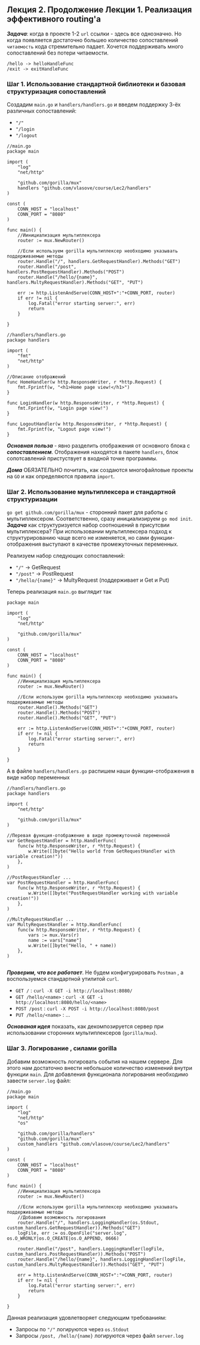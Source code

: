 ## Лекция 2. Продолжение Лекции 1. Реализация эффективного routing'а

***Задача***: когда в проекте 1-2 ```url``` ссылки - здесь все однозначно. Но когда появляется достаточно большео количество 
сопоставлений ```читаемость``` кода стремительно падает. Хочется поддерживать много сопоставлений без потери читаемости.
```
/hello -> helloHandleFunc
/exit -> exitHandleFunc
```

### Шаг 1. Использование стандартной библиотеки и базовая структуризация сопоставлений
Создадим ```main.go``` и  ```handlers/handlers.go``` и введем поддержку 3-ёх различных сопоставлений:
* ```"/"```
* ```"/login```
* ```"/logout```

```
//main.go
package main

import (
	"log"
	"net/http"

	"github.com/gorilla/mux"
	handlers "github.com/vlasove/course/Lec2/handlers"
)

const (
	CONN_HOST = "localhost"
	CONN_PORT = "8080"
)

func main() {
	//Иинициализация мультиплексера
	router := mux.NewRouter()

	//Если используем gorilla мультиплексер необходимо указывать поддерживаемые методы
	router.Handle("/", handlers.GetRequestHandler).Methods("GET")
	router.Handle("/post", handlers.PostRequestHandler).Methods("POST")
	router.Handle("/hello/{name}", handlers.MultyRequestHandler).Methods("GET", "PUT")

	err := http.ListenAndServe(CONN_HOST+":"+CONN_PORT, router)
	if err != nil {
		log.Fatal("error starting server:", err)
		return
	}

}

```

```
//handlers/handlers.go
package handlers

import (
	"fmt"
	"net/http"
)

//Описание отображений
func HomeHandler(w http.ResponseWriter, r *http.Request) {
	fmt.Fprintf(w, "<h1>Home page view!</h1>")
}

func LoginHandler(w http.ResponseWriter, r *http.Request) {
	fmt.Fprintf(w, "Login page view!")
}

func LogoutHandler(w http.ResponseWriter, r *http.Request) {
	fmt.Fprintf(w, "Logout page view!")
}

```
***Основная польза*** - явно разделить отображения от основного блока с ***сопоставлением***. Отображения находятся в пакете ```handlers```, блок сопотсавлений пристуствует в входной точке программы.



***Дома*** ОБЯЗАТЕЛЬНО почитать, как создаются многофайловые проекты на ```GO``` и как определяются правила ```import```.

### Шаг 2. Использование мультиплексера и стандартной структуризации
```go get github.com/gorilla/mux``` - сторонний пакет для работы с мультиплексером. Соответственно, сразу инициализируем ```go mod init```. 
***Задача*** как структуризуется набор соотношений в присутсвии мультиплексера?
При использовании мультиплексера подход к структурированию чаще всего не изменяется, но сами функции-отображения выступают в качестве промежуточных переменных.

Реализуем набор следующих сопоставлений:
* ```"/"``` -> GetRequest
* ```"/post"``` -> PostRequest
* ```"/hello/{name}"``` -> MultyRequest (поддерживает и Get и Put)

Теперь реализация ```main.go``` выглядит так
```
package main

import (
	"log"
	"net/http"

	"github.com/gorilla/mux"
)

const (
	CONN_HOST = "localhost"
	CONN_PORT = "8080"
)

func main() {
	//Иинициализация мультиплексера
	router := mux.NewRouter()

	//Если используем gorilla мультиплексер необходимо указывать поддерживаемые методы
	router.Handle().Methods("GET")
	router.Handle().Methods("POST")
	router.Handle().Methods("GET", "PUT")

	err := http.ListenAndServe(CONN_HOST+":"+CONN_PORT, router)
	if err != nil {
		log.Fatal("error starting server:", err)
		return
	}

}
```

А в файле ```handlers/handlers.go``` распишем наши функции-отображения в виде набор переменных
```
//handlers/handlers.go
package handlers

import (
	"net/http"

	"github.com/gorilla/mux"
)

//Перевая функция-отображение в виде промежуточной переменной
var GetRequestHandler = http.HandlerFunc(
	func(w http.ResponseWriter, r *http.Request) {
		w.Write([]byte("Hello world from GetRequestHandler with variable creation!"))
	},
)

//PostRequestHandler ...
var PostRequestHandler = http.HandlerFunc(
	func(w http.ResponseWriter, r *http.Request) {
		w.Write([]byte("PostRequestHandler working with variable creation!"))
	},
)

//MultyRequestHandler ...
var MultyRequestHandler = http.HandlerFunc(
	func(w http.ResponseWriter, r *http.Request) {
		vars := mux.Vars(r)
		name := vars["name"]
		w.Write([]byte("Hello, " + name))
	},
)


```

***Проверим, что все работает***. Не будем конфигурировать ```Postman``` , а воспользуемся стандартной утилитой ```curl```.
* ```GET /``` : ```curl -X GET -i http://localhost:8080/```
* ```GET /hello/<name>``` : ```curl -X GET -i http://localhost:8080/hello/<name>```
* ```POST /post``` : ```curl -X POST -i http://localhost:8080/post```
* ```PUT /hello/<name>``` : ...

***Основаная идея*** показать, как декомпозируется сервер при использовании сторонних мультиплексеров (```gorilla/mux```).


### Шаг 3. Логирование , силами gorilla
Добавим возможность логировать события на нашем сервере. Для этого нам достаточно внести небольшое количество изменений внутри функции ```main```. 
Для добавления функционала логирования необходимо завести ```server.log``` файл:
```
//main.go
package main

import (
	"log"
	"net/http"
	"os"

	"github.com/gorilla/handlers"
	"github.com/gorilla/mux"
	custom_handlers "github.com/vlasove/course/Lec2/handlers"
)

const (
	CONN_HOST = "localhost"
	CONN_PORT = "8080"
)

func main() {
	//Иинициализация мультиплексера
	router := mux.NewRouter()

	//Если используем gorilla мультиплексер необходимо указывать поддерживаемые методы
	//Добавим возможность логирования
	router.Handle("/", handlers.LoggingHandler(os.Stdout, custom_handlers.GetRequestHandler)).Methods("GET")
	logFile, err := os.OpenFile("server.log", os.O_WRONLY|os.O_CREATE|os.O_APPEND, 0666)

	router.Handle("/post", handlers.LoggingHandler(logFile, custom_handlers.PostRequestHandler)).Methods("POST")
	router.Handle("/hello/{name}", handlers.LoggingHandler(logFile, custom_handlers.MultyRequestHandler)).Methods("GET", "PUT")

	err = http.ListenAndServe(CONN_HOST+":"+CONN_PORT, router)
	if err != nil {
		log.Fatal("error starting server:", err)
		return
	}

}

```

Данная реализация удовлетворяет следующим требованиям:
* Запросы по ```"/"``` логируются через ```os.Stdout```
* Запросы ```/post, /hello/{name}``` логируются через файл ```server.log```
